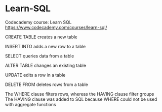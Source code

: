 # Learn-SQL
Codecademy course: Learn SQL
https://www.codecademy.com/courses/learn-sql/

CREATE TABLE creates a new table

INSERT INTO adds a new row to a table

SELECT queries data from a table

ALTER TABLE changes an existing table

UPDATE edits a row in a table

DELETE FROM deletes rows from a table

The WHERE clause filters rows, whereas the HAVING clause filter groups
The HAVING clause was added to SQL because WHERE could not be used with aggregate functions

